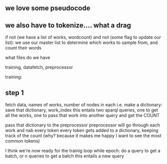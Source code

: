## we love some pseudocode
## we also have to tokenize.... what a drag

if not (we have a list of works, wordcount) and not (some flag to update our list):
    we use our master list to determine which works to sample from, and count their words

what files do we have

training, datafetch, preprocessor

training:
  ## step 1
  fetch data, names of works, number of nodes in each
  i.e. make a dictionary: save that dictionary, work_index
  this entails two sparql queries, one to get all the works, one to pass that work into another query and get the COUNT
  
  pass that dictionary to the preprocessor
  preprocessor will go through each work and nab every token
  every token gets added to a dictionary, keeping track of the count (why? because it makes me happy I want to see the most common tokens)
  
  I think we're now ready for the trainig loop
  while epoch:
    do a query to get a batch, or n queries to get a batch
    this entails a new query
